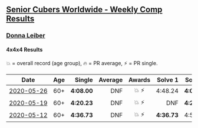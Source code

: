 <style>table {white-space: nowrap;}</style>

## [Senior Cubers Worldwide - Weekly Comp Results](/scw-comp/results/)
### [Donna Leiber](README.md)
#### 4x4x4 Results

<span style="white-space: nowrap;">💥 = overall record (age group)</span>, <span style="white-space: nowrap;">🔥 = PR average</span>, <span style="white-space: nowrap;">⚡ = PR single</span>.

| Date | Age | Single | Average | Awards | Solve 1 | Solve 2 | Solve 3 | Solve 4 | Solve 5 | Video |
| :--: | :--: | --: | --: | :--: | --: | --: | --: | --: | --: | :-- |
| [2020-05-26](../../results/2020-05-26/444.md) | 60+ | **4:08.00** | DNF | 💥 ⚡ | 4:48.24 | **4:08.00** | DNS | DNS | DNS | [Link](https://www.facebook.com/events/637852836799991/permalink/640053636579911/) |
| [2020-05-19](../../results/2020-05-19/444.md) | 60+ | **4:20.23** | DNF | 💥 ⚡ | DNF | **4:20.23** | DNS | DNS | DNS | [Link](https://www.facebook.com/events/201300894172579/permalink/204799933822675/) |
| [2020-05-12](../../results/2020-05-12/444.md) | 60+ | **4:36.73** | DNF | 💥 ⚡ | **4:36.73** | 4:50.90 | DNS | DNS | DNS | [Link](https://www.facebook.com/events/276138643524223/permalink/278589039945850/) |


<!-- Global site tag (gtag.js) - Google Analytics -->
<script async src="https://www.googletagmanager.com/gtag/js?id=UA-86348435-3"></script>
<script>window.dataLayer = window.dataLayer || []; function gtag() {dataLayer.push(arguments);} gtag('js', new Date()); gtag('config', 'UA-86348435-3');</script>
